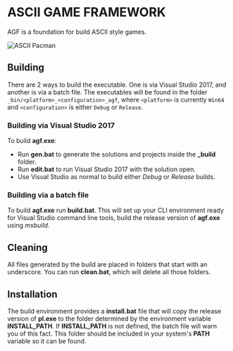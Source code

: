 # ASCII GAME FRAMEWORK

AGF is a foundation for build ASCII style games.

![ASCII Pacman](https://imgur.com/a/JyK6J51)

## Building

There are 2 ways to build the executable.  One is via Visual Studio 2017, and another is via a batch file.  The
executables will be found in the folder `_bin/<platform>_<configuration>_agf`, where `<platform>` is currently `Win64` and `<configuration>` is either `Debug` or `Release`.

### Building via Visual Studio 2017

To build **agf.exe**:

* Run **gen.bat** to generate the solutions and projects inside the **_build** folder.
* Run **edit.bat** to run Visual Studio 2017 with the solution open.
* Use Visual Studio as normal to build either _Debug_ or _Release_ builds.

### Building via a batch file

To build **agf.exe** run **build.bat**.  This will set up your CLI environment ready for Visual Studio command line tools,
build the release version of **agf.exe** using _msbuild_.

## Cleaning

All files generated by the build are placed in folders that start with an underscore.  You can run **clean.bat**, which
will delete all those folders.

## Installation

The build environment provides a **install.bat** file that will copy the release version of **pl.exe** to the folder
determined by the environment variable **INSTALL_PATH**.  If **INSTALL_PATH** is not defined, the batch file will
warn you of this fact.  This folder should be included in your system's **PATH** variable so it can be found.

